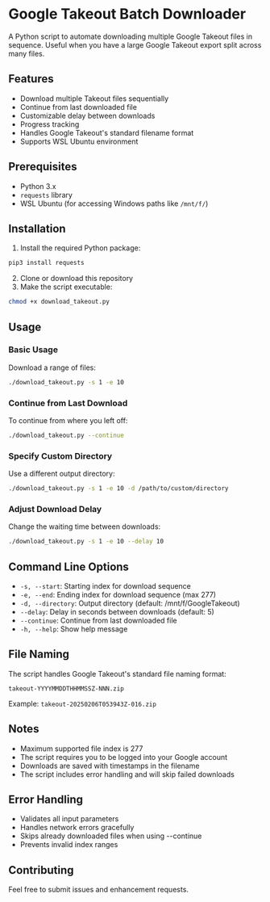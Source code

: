 # Google Takeout Batch Downloader

A Python script to automate downloading multiple Google Takeout files in sequence. Useful when you have a large Google Takeout export split across many files.

## Features

- Download multiple Takeout files sequentially
- Continue from last downloaded file
- Customizable delay between downloads
- Progress tracking
- Handles Google Takeout's standard filename format
- Supports WSL Ubuntu environment

## Prerequisites

- Python 3.x
- `requests` library
- WSL Ubuntu (for accessing Windows paths like `/mnt/f/`)

## Installation

1. Install the required Python package:
```bash
pip3 install requests
```

2. Clone or download this repository
3. Make the script executable:
```bash
chmod +x download_takeout.py
```

## Usage

### Basic Usage

Download a range of files:
```bash
./download_takeout.py -s 1 -e 10
```

### Continue from Last Download

To continue from where you left off:
```bash
./download_takeout.py --continue
```

### Specify Custom Directory

Use a different output directory:
```bash
./download_takeout.py -s 1 -e 10 -d /path/to/custom/directory
```

### Adjust Download Delay

Change the waiting time between downloads:
```bash
./download_takeout.py -s 1 -e 10 --delay 10
```

## Command Line Options

- `-s, --start`: Starting index for download sequence
- `-e, --end`: Ending index for download sequence (max 277)
- `-d, --directory`: Output directory (default: /mnt/f/GoogleTakeout)
- `--delay`: Delay in seconds between downloads (default: 5)
- `--continue`: Continue from last downloaded file
- `-h, --help`: Show help message

## File Naming

The script handles Google Takeout's standard file naming format:
```
takeout-YYYYMMDDTHHMMSSZ-NNN.zip
```
Example: `takeout-20250206T053943Z-016.zip`

## Notes

- Maximum supported file index is 277
- The script requires you to be logged into your Google account
- Downloads are saved with timestamps in the filename
- The script includes error handling and will skip failed downloads

## Error Handling

- Validates all input parameters
- Handles network errors gracefully
- Skips already downloaded files when using --continue
- Prevents invalid index ranges

## Contributing

Feel free to submit issues and enhancement requests.

